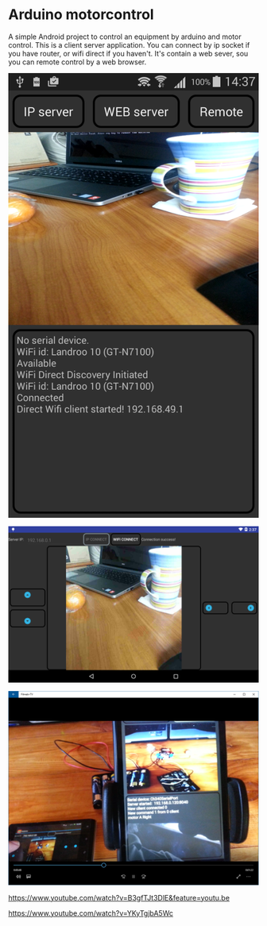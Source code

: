 # Arduino motorcontrol
A simple Android project to control an equipment by arduino and motor control.
This is a client server application. You can connect by ip socket if you have router, or wifi direct if you haven't.
It's contain a web sever, sou you can remote control by a web browser. 

![alt tag](https://github.com/landroo/Arduino-Motorcontrol-/blob/master/server.png)

![alt tag](https://github.com/landroo/Arduino-Motorcontrol-/blob/master/remote.png)

![alt tag](https://github.com/landroo/Arduino-Motorcontrol-/blob/master/test.png)

https://www.youtube.com/watch?v=B3gfTJt3DlE&feature=youtu.be

https://www.youtube.com/watch?v=YKyTgjbA5Wc
